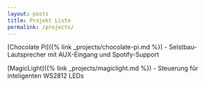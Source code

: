 ```yaml
---
layout: posts
title: Projekt Liste
permalink: /projects/
---
```





[Chocolate Pi]({% link _projects/chocolate-pi.md %}) - Selstbau-Lautsprecher mit AUX-Eingang und Spotify-Support

[MagicLight]({% link _projects/magiclight.md %}) - Steuerung für inteligenten WS2812 LEDs

